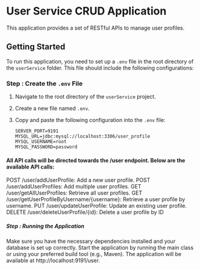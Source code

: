 # User Service CRUD Application

This application provides a set of RESTful APIs to manage user profiles.

## Getting Started

To run this application, you need to set up a `.env` file in the root directory of the `userService` folder. This file should include the following configurations:


### Step : Create the `.env` File

1. Navigate to the root directory of the `userService` project.
2. Create a new file named `.env`.
3. Copy and paste the following configuration into the `.env` file:

   ```plaintext
   SERVER_PORT=9191
   MYSQL_URL=jdbc:mysql://localhost:3306/user_profile
   MYSQL_USERNAME=root
   MYSQL_PASSWORD=password

#### All API calls will be directed towards the /user endpoint. Below are the available API calls:

POST /user/addUserProfile: Add a new user profile.
POST /user/addUserProfiles: Add multiple user profiles.
GET /user/getAllUserProfiles: Retrieve all user profiles.
GET /user/getUserProfileByUsername/{username}: Retrieve a user profile by username.
PUT /user/updateUserProfile: Update an existing user profile.
DELETE /user/deleteUserProfile/{id}: Delete a user profile by ID


##### Step : Running the Application
Make sure you have the necessary dependencies installed and your database is set up correctly.
Start the application by running the main class or using your preferred build tool (e.g., Maven).
The application will be available at http://localhost:9191/user.